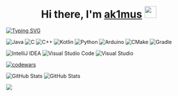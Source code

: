 <h1 align="center">Hi there, I'm <a href="https://guns.lol/ak1mus/" target="_blank">ak1mus</a> 
<img src="https://github.com/blackcater/blackcater/raw/main/images/Hi.gif" height="32"/></h1>

[![Typing SVG](https://readme-typing-svg.herokuapp.com?color=%2336BCF7&lines=Minecraft+Forge+Ambassador)](https://git.io/typing-svg)

![Java](https://img.shields.io/badge/java-%23ED8B00.svg?style=for-the-badge&logo=openjdk&logoColor=white)
![C](https://img.shields.io/badge/c-%2300599C.svg?style=for-the-badge&logo=c&logoColor=white)
![C++](https://img.shields.io/badge/c++-%2300599C.svg?style=for-the-badge&logo=c%2B%2B&logoColor=white)
![Kotlin](https://img.shields.io/badge/kotlin-%237F52FF.svg?style=for-the-badge&logo=kotlin&logoColor=white)
![Python](https://img.shields.io/badge/python-3670A0?style=for-the-badge&logo=python&logoColor=ffdd54)
![Arduino](https://img.shields.io/badge/-Arduino-00979D?style=for-the-badge&logo=Arduino&logoColor=white)
![CMake](https://img.shields.io/badge/CMake-%23008FBA.svg?style=for-the-badge&logo=cmake&logoColor=white)
![Gradle](https://img.shields.io/badge/Gradle-02303A.svg?style=for-the-badge&logo=Gradle&logoColor=white)

![IntelliJ IDEA](https://img.shields.io/badge/IntelliJIDEA-000000.svg?style=for-the-badge&logo=intellij-idea&logoColor=white)
![Visual Studio Code](https://img.shields.io/badge/Visual%20Studio%20Code-0078d7.svg?style=for-the-badge&logo=visual-studio-code&logoColor=white)
![Visual Studio](https://img.shields.io/badge/Visual%20Studio-5C2D91.svg?style=for-the-badge&logo=visual-studio&logoColor=white)

[![codewars](https://www.codewars.com/users/akimdev/badges/large)](https://www.codewars.com/users/akimdev)

![GitHub Stats](https://github-readme-stats.vercel.app/api?username=ak1mus&theme=dark&show_icons=true&hide_border=true&count_private=true)
![GitHub Stats](https://github-readme-stats.vercel.app/api/top-langs/?username=ak1mus&theme=dark&show_icons=true&hide_border=true&layout=compact)

![](https://komarev.com/ghpvc/?username=ak1mus)
